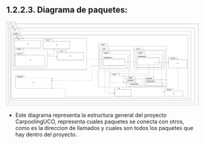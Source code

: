 ## 1.2.2.3. Diagrama de paquetes:
![](https://github.com/federico1605/Software2/blob/main/Imagenes/Vista%20implementacion/Diagrama%20de%20paquetes.png)

- Este diagrama representa la estructura general del proyecto CarpoolingUCO, representa cuales paquetes se conecta con otros, como es la direccion de llamados y cuales son todos los paquetes que hay dentro del proyecto.
